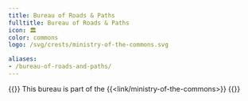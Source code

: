 ```yaml
---
title: Bureau of Roads & Paths
fulltitle: Bureau of Roads & Paths
icon: 🏛️
color: commons
logo: /svg/crests/ministry-of-the-commons.svg

aliases:
- /bureau-of-roads-and-paths/
---
```

{{<note series>}}
 This bureau is part of the {{<link/ministry-of-the-commons>}}
{{</note>}}